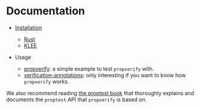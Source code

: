# Documentation


- [Installation](docs/installation.md)
  - [Rust](docs/install-rust.md)
  - [KLEE](docs/install-klee.md)

- Usage
  - [propverify](docs/using-propverify.md): a simple example to test
    `propverify` with.
  - [verification-annotations](docs/using-annotations.md): only interesting if
    you want to know how `propverify` works.

We also recommend reading
[the proptest book](https://altsysrq.github.io/proptest-book/intro.html)
that thoroughly explains and documents the `proptest` API that `propverify` is based on.
